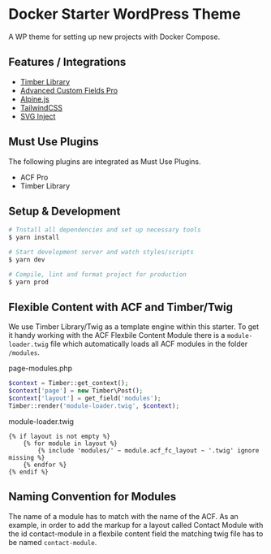 # Docker Starter WordPress Theme

A WP theme for setting up new projects with Docker Compose.

## Features / Integrations

- [Timber Library](https://timber.github.io/docs)
- [Advanced Custom Fields Pro](https://www.advancedcustomfields.com)
- [Alpine.js](https://github.com/alpinejs/alpine)
- [TailwindCSS](https://tailwindcss.com)
- [SVG Inject](https://github.com/iconfu/svg-inject)

## Must Use Plugins

The following plugins are integrated as Must Use Plugins.

- ACF Pro
- Timber Library

## Setup & Development

```bash
# Tnstall all dependencies and set up necessary tools
$ yarn install

# Start development server and watch styles/scripts
$ yarn dev

# Compile, lint and format project for production
$ yarn prod
```

## Flexible Content with ACF and Timber/Twig

We use Timber Library/Twig as a template engine within this starter. To get it handy working with the ACF Flexbile Content Module there is a `module-loader.twig` file which automatically loads all ACF modules in the folder `/modules`.

page-modules.php

```php
$context = Timber::get_context();
$context['page'] = new Timber\Post();
$context['layout'] = get_field('modules');
Timber::render('module-loader.twig', $context);
```

module-loader.twig

```twig
{% if layout is not empty %}
    {% for module in layout %}
        {% include 'modules/' ~ module.acf_fc_layout ~ '.twig' ignore missing %}
    {% endfor %}
{% endif %}
```

## Naming Convention for Modules

The name of a module has to match with the name of the ACF. As an example, in order to add the markup for a layout called Contact Module with the id contact-module in a flexbile content field the matching twig file has to be named `contact-module`.
